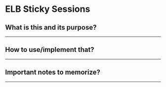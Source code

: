 # ELB Sticky Sessions

## What is this and its purpose?

---

## How to use/implement that?

---

## Important notes to memorize?

---
